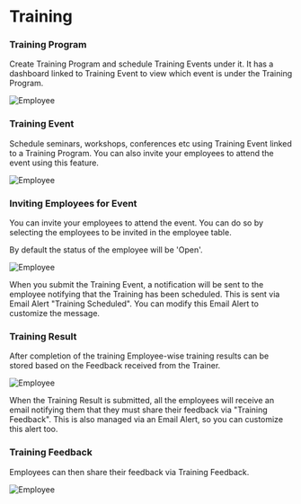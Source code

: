 # Training
### Training Program

Create Training Program and schedule Training Events under it. It has a dashboard linked to Training Event to view which event is under the Training Program.

<img class="screenshot" alt="Employee" src="/assets/erpnext_docs/assets/img/human-resources/training_program.png">

### Training Event

Schedule seminars, workshops, conferences etc using Training Event linked to a Training Program. You can also invite your employees to attend the event using this feature.

<img class="screenshot" alt="Employee" src="/assets/erpnext_docs/assets/img/human-resources/training_event.png">

### Inviting Employees for Event

You can invite your employees to attend the event. You can do so by selecting the employees to be invited in the employee table.

By default the status of the employee will be 'Open'.

<img class="screenshot" alt="Employee" src="/assets/erpnext_docs/assets/img/human-resources/training_event_employee.png">

When you submit the Training Event, a notification will be sent to the employee notifying that the Training has been scheduled. This is sent via Email Alert "Training Scheduled". You can modify this Email Alert to customize the message.

### Training Result

After completion of the training Employee-wise training results can be stored based on the Feedback received from the Trainer.

<img class="screenshot" alt="Employee" src="/assets/erpnext_docs/assets/img/human-resources/training_result.png">

When the Training Result is submitted, all the employees will receive an email notifying them that they must share their feedback via "Training Feedback". This is also managed via an Email Alert, so you can customize this alert too.

### Training Feedback

Employees can then share their feedback via Training Feedback.

<img class="screenshot" alt="Employee" src="/assets/erpnext_docs/assets/img/human-resources/training_feedback.png">
